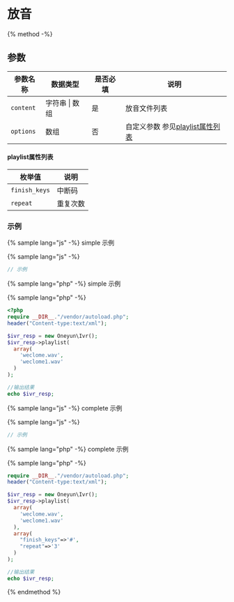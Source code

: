 # 放音


{% method -%}

## 参数

| 参数名称   | 数据类型  | 是否必填  | 说明      |
| ----------------- | -----------  | -----| ---------------------------------------- |
| `content`         | 字符串 &#124; 数组         |  是  | 放音文件列表                        |
| `options`         | 数组          |  否  | 自定义参数  参见[playlist属性列表](#playlist属性列表)                     |


#### playlist属性列表

| 枚举值  | 说明           |
| ---- | ------------ |
| `finish_keys`|中断码 |
| `repeat`|重复次数 |



### 示例

{% sample lang="js" -%} simple 示例

{% sample lang="js" -%}
```js
// 示例
```
{% sample lang="php" -%} simple 示例

{% sample lang="php" -%}
```php
<?php
require __DIR__."/vendor/autoload.php";
header("Content-type:text/xml");

$ivr_resp = new Oneyun\Ivr();
$ivr_resp->playlist(
  array(
    'weclome.wav',
    'weclome1.wav'
  )
);

//输出结果
echo $ivr_resp;
```
{% sample lang="js" -%} complete 示例

{% sample lang="js" -%}
```js
// 示例
```

{% sample lang="php" -%} complete 示例

{% sample lang="php" -%}
```php
require __DIR__."/vendor/autoload.php";
header("Content-type:text/xml");

$ivr_resp = new Oneyun\Ivr();
$ivr_resp->playlist(
  array(
    'weclome.wav',
    'weclome1.wav'
  ),
  array(
    "finish_keys"=>'#',
    "repeat"=>'3'
  )
);

//输出结果
echo $ivr_resp;
```

{% endmethod %}
